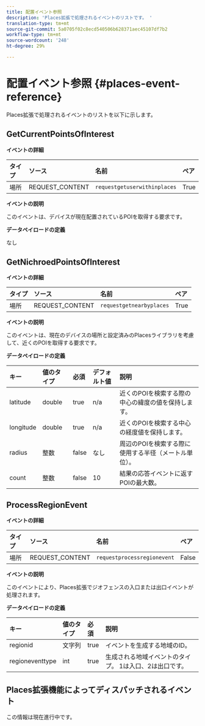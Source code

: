 ```yaml
---
title: 配置イベント参照
description: 'Places拡張で処理されるイベントのリストです。 '
translation-type: tm+mt
source-git-commit: 5a0705f02c8ecd540506b628371aec45107df7b2
workflow-type: tm+mt
source-wordcount: '248'
ht-degree: 29%

---
```



# 配置イベント参照 {#places-event-reference}

Places拡張で処理されるイベントのリストを以下に示します。

## GetCurrentPointsOfInterest

**イベントの詳細**

| タイプ | ソース | 名前 | ペア |
| :--- | :--- | :--- | :--- |
| 場所 | REQUEST_CONTENT | `requestgetuserwithinplaces` | True |

**イベントの説明**

このイベントは、デバイスが現在配置されているPOIを取得する要求です。

**データペイロードの定義**

なし

## GetNichroedPointsOfInterest

**イベントの詳細**

| タイプ | ソース | 名前 | ペア |
| :--- | :--- | :--- | :--- |
| 場所 | REQUEST_CONTENT | `requestgetnearbyplaces` | True |

**イベントの説明**

このイベントは、現在のデバイスの場所と設定済みのPlacesライブラリを考慮して、近くのPOIを取得する要求です。

**データペイロードの定義**

| キー | 値のタイプ | 必須 | デフォルト値 | 説明 |
| :--- | :--- | :--- | :--- | :--- |
| latitude | double | true | n/a | 近くのPOIを検索する際の中心の緯度の値を保持します。 |
| longitude | double | true | n/a | 近くのPOIを検索する中心の経度値を保持します。 |
| radius | 整数 | false | なし | 周辺のPOIを検索する際に使用する半径（メートル単位）。 |
| count | 整数 | false | 10 | 結果の応答イベントに返すPOIの最大数。 |

## ProcessRegionEvent

**イベントの詳細**

| タイプ | ソース | 名前 | ペア |
| :--- | :--- | :--- | :--- |
| 場所 | REQUEST_CONTENT | `requestprocessregionevent` | False |

**イベントの説明**

このイベントにより、Places拡張でジオフェンスの入口または出口イベントが処理されます。

**データペイロードの定義**

| キー | 値のタイプ | 必須 | 説明 |
| :--- | :--- | :--- | :--- |
| regionid | 文字列 | true | イベントを生成する地域のID。 |
| regioneventtype | int | true | 生成される地域イベントのタイプ。 1は入口、2は出口です。 |

## Places拡張機能によってディスパッチされるイベント

この情報は現在進行中です。

